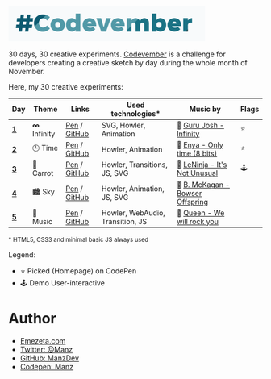 ![Codevember 2018](codevember-logo.gif)

30 days, 30 creative experiments. [Codevember](http://codevember.xyz/) is a challenge for developers creating a creative sketch by day during the whole month of November.

Here, my 30 creative experiments:

| Day | Theme | Links | Used technologies* | Music by | Flags |
|-----|-------|--------------|-------------|-------------------|----------|
| [**1**](https://twitter.com/Manz/status/1060249263425359873) | **∞** Infinity | [Pen](https://codepen.io/manz/pen/oQbWWj) / [GitHub](https://manzdev.github.io/codevember2018/day-1/) | SVG, Howler, Animation | 🎵 [Guru Josh - Infinity](https://en.wikipedia.org/wiki/Infinity_(Guru_Josh_song)) | ⭐ |
| [**2**](https://twitter.com/Manz/status/1060292299467485185) | 🕒 Time | [Pen](https://codepen.io/manz/pen/wQMpJK) / [GitHub](https://manzdev.github.io/codevember2018/day-2/) | Howler, Animation | 🎵 [Enya - Only time (8 bits)](https://www.youtube.com/watch?v=nuednVPR92Y) | ⭐ |
| [**3**](https://twitter.com/Manz/status/1060503517931147264) | 🥕 Carrot | [Pen](https://codepen.io/manz/pen/gQrbXY) / [GitHub](https://manzdev.github.io/codevember2018/day-3/) | Howler, Transitions, JS, SVG | 🎵 [LeNinja - It's Not Unusual](https://soundcloud.com/vermelindo/itsnotunusual8bits) | 🕹 |
| [**4**](https://twitter.com/Manz/status/1060860535565152256) | 🏙️ Sky | [Pen](https://codepen.io/manz/full/qQNdNv/) / [GitHub](https://manzdev.github.io/codevember2018/day-4/) | Howler, Animation, JS, SVG | 🎵 [B. McKagan - Bowser Offspring](https://soundcloud.com/vermelindo/itsnotunusual8bits) | |
| [**5**](#) | 🎼 Music | [Pen](https://codepen.io/manz/pen/rQWYrR) / [GitHub](https://manzdev.github.io/codevember2018/day-5/) | Howler, WebAudio, Transition, JS | 🎵 [Queen - We will rock you](https://www.youtube.com/watch?v=-tJYN-eG1zk) | |

<small>* HTML5, CSS3 and minimal basic JS always used</small>

Legend:
* ⭐ Picked (Homepage) on CodePen
* 🕹 Demo User-interactive

# Author

- [Emezeta.com](https://www.emezeta.com/)
- [Twitter: @Manz](https://twitter.com/Manz)
- [GitHub: ManzDev](https://github.com/ManzDev)
- [Codepen: Manz](https://codepen.io/Manz)
